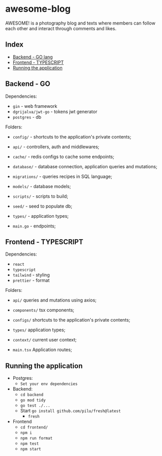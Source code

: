# awesome-blog

AWESOME! is a photography blog and texts where members can follow each other and interact through comments and likes.

## Index

- [Backend - GO lang](#backend---go)
- [Frontend - TYPESCRIPT](#frontend---typescript)
- [Running the application](#running-the-application)

## Backend - GO

Dependencies:

- `gin` - web framework
- `dgrijalva/jwt-go` - tokens jwt generator
- `postgres` - db

Folders:
- `config/` - shortcuts to the application's private contents;

- `api/` - controllers, auth and middlewares;

- `cache/` - redis configs to cache some endpoints;

- `database/` - database connection, application queries and mutations; 

- `migrations/` - queries recipes in SQL language;

- `models/` - database models;

- `scripts/` - scripts to build;

- `seed/` - seed to populate db;

- `types/` - application types;

- `main.go` - endpoints;

## Frontend - TYPESCRIPT

Dependencies:
- `react`
- `typescript`
- `tailwind` - styling
- `prettier` - format

Folders:
- `api/` queries and mutations using axios;

- `components/` tsx components; 

- `configs/` shortcuts to the application's private contents;

- `types/` application types;

- `context/` current user context;

- `main.tsx` Application routes;

## Running the application

- Postgres:
  - `Set your env dependencies`
- Backend:
  - `cd backend`
  - `go mod tidy` 
  - `go test ./...` 
  - Start
    `go install github.com/pilu/fresh@latest`
      - `fresh`
- Frontend
  - `cd frontend/`
  - `npm i`
  - `npm run format`
  - `npm test`
  - `npm start`
